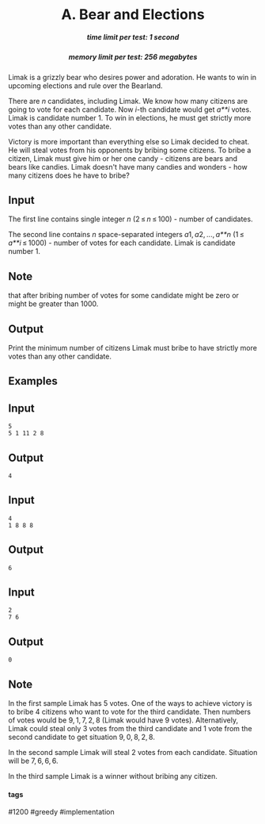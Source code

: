 <h1 style='text-align: center;'> A. Bear and Elections</h1>

<h5 style='text-align: center;'>time limit per test: 1 second</h5>
<h5 style='text-align: center;'>memory limit per test: 256 megabytes</h5>

Limak is a grizzly bear who desires power and adoration. He wants to win in upcoming elections and rule over the Bearland.

There are *n* candidates, including Limak. We know how many citizens are going to vote for each candidate. Now *i*-th candidate would get *a**i* votes. Limak is candidate number 1. To win in elections, he must get strictly more votes than any other candidate.

Victory is more important than everything else so Limak decided to cheat. He will steal votes from his opponents by bribing some citizens. To bribe a citizen, Limak must give him or her one candy - citizens are bears and bears like candies. Limak doesn't have many candies and wonders - how many citizens does he have to bribe?

## Input

The first line contains single integer *n* (2 ≤ *n* ≤ 100) - number of candidates.

The second line contains *n* space-separated integers *a*1, *a*2, ..., *a**n* (1 ≤ *a**i* ≤ 1000) - number of votes for each candidate. Limak is candidate number 1.

## Note

 that after bribing number of votes for some candidate might be zero or might be greater than 1000.

## Output

Print the minimum number of citizens Limak must bribe to have strictly more votes than any other candidate.

## Examples

## Input


```
5  
5 1 11 2 8  

```
## Output


```
4  

```
## Input


```
4  
1 8 8 8  

```
## Output


```
6  

```
## Input


```
2  
7 6  

```
## Output


```
0  

```
## Note

In the first sample Limak has 5 votes. One of the ways to achieve victory is to bribe 4 citizens who want to vote for the third candidate. Then numbers of votes would be 9, 1, 7, 2, 8 (Limak would have 9 votes). Alternatively, Limak could steal only 3 votes from the third candidate and 1 vote from the second candidate to get situation 9, 0, 8, 2, 8.

In the second sample Limak will steal 2 votes from each candidate. Situation will be 7, 6, 6, 6.

In the third sample Limak is a winner without bribing any citizen.



#### tags 

#1200 #greedy #implementation 